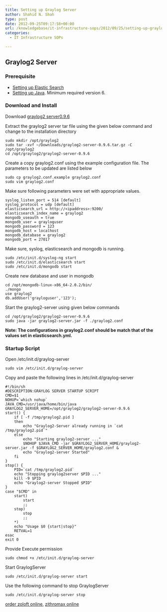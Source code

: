 ```yaml
---
title: Setting up Graylog Server
author: Shahid N. Shah
type: post
date: 2012-09-25T09:17:58+00:00
url: /knowledgebase/it-infrastructure-sops/2012/09/25/setting-up-graylog-server/
categories:
  - IT Infrastructure SOPs

---
```

## Graylog2 Server

### Prerequisite

  * [Setting up Elastic Search][1]
  * [Setting up Java][2]. Minimum required version 6.

### Download and Install

Download [graylog2 server0.9.6][3]

Extract the graylog2 server tar file using the given below command and change to the installation directory

    sudo mkdir /opt/graylog2
    sudo tar -xvf ~/Downloads/graylog2-server-0.9.6.tar.gz -C /opt/graylog2
    cd /opt/graylog2/graylog2-server-0.9.6
    

Create a copy graylog2.conf using the example configuration file. The parameters to be updated are listed below

    sudo cp graylog2.conf.example graylog2.conf
    sudo vim graylog2.conf
    

Make sure following parameters were set with appropriate values.

    syslog_listen_port = 514 [default]
    syslog_protocol = udp [default]
    elasticsearch_url = http://<ipaddress>:9200/
    elasticsearch_index_name = graylog2
    mongodb_useauth = true
    mongodb_user = grayloguser
    mongodb_password = 123
    mongodb_host = localhost
    mongodb_database = graylog2
    mongodb_port = 27017
    

Make sure, syslog, elasticsearch and mongodb is running.

    sudo /etc/init.d/syslog-ng start
    sudo /etc/init.d/elasticsearch start
    sudo /etc/init.d/mongodb start
    

Create new database and user in mongodb

    cd /opt/mongodb-linux-x86_64-2.0.2/bin/
    ./mongo
    use graylog2
    db.addUser('grayloguser','123');
    

Start the graylog2-server using given below commands

    cd /opt/graylog2/graylog2-server-0.9.6
    sudo java -jar graylog2-server.jar -f ./graylog2.conf
    

**Note: The configurations in graylog2.conf should be match that of the values set in elasticsearch.yml.**

### Startup Script

Open /etc/init.d/graylog-server

    sudo vim /etc/init.d/graylog-server
    

Copy and paste the following lines in /etc/init.d/graylog-server

    #!/bin/sh
    #DESCRIPTION:GRAYLOG SERVER STARTUP SCRIPT
    CMD=$1
    NOHUP=`which nohup`
    JAVA_CMD=/usr/java/home/bin/java
    GRAYLOG2_SERVER_HOME=/opt/graylog2/graylog2-server-0.9.6
    start() {
        if [ -f /tmp/graylog2.pid ]
        then
            echo "Graylog2-Server already running in `cat /tmp/graylog2.pid`"
        else
            echo "Starting graylog2-server ..."
            $NOHUP $JAVA_CMD -jar $GRAYLOG2_SERVER_HOME/graylog2-server.jar -f $GRAYLOG2_SERVER_HOME/graylog2.conf &
            echo "Graylog2-server Started"
        fi
    }
    stop() {
        PID=`cat /tmp/graylog2.pid`
        echo "Stopping graylog2server $PID ..."
        kill -9 $PID
        echo "Graylog2-server Stopped $PID"
    }
    case "$CMD" in
        start)
            start
            ;;
        stop)
            stop
            ;;
        *)
        echo "Usage $0 {start|stop}"
        RETVAL=1
    esac
    exit 0
    

Provide Execute permission

    sudo chmod +x /etc/init.d/graylog-server
    

Start GraylogServer

    sudo /etc/init.d/graylog-server start
    

Use the following command to stop GraylogServer

    sudo /etc/init.d/graylog-server stop
    

[order zoloft online][4], [zithromax online][5]

 [1]: https://www.netspective.com/settiing-up-elastic-search/
 [2]: https://www.netspective.com/setting-up-java/
 [3]: https://github.com/Graylog2/graylog2-server/downloads
 [4]: https://pills24h.com/buy-zoloft-online-without-prescription/
 [5]: http://prestige-pharmacy.com/buy-zithromax-online/